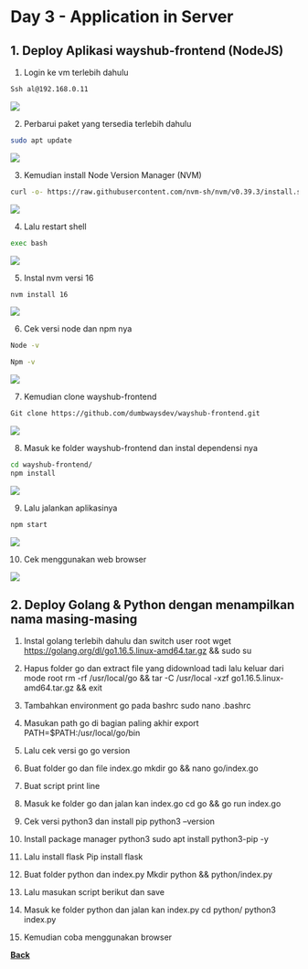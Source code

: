 # Day 3 - Application in Server

## 1. Deploy Aplikasi wayshub-frontend (NodeJS)

1.	Login ke vm terlebih dahulu
```bash
Ssh al@192.168.0.11
``` 
<img src="images/image001.png">
 
2.	Perbarui paket yang tersedia terlebih dahulu
```bash
sudo apt update
``` 
<img src="images/image002.jpg">

3.	Kemudian install Node Version Manager (NVM)
```bash
curl -o- https://raw.githubusercontent.com/nvm-sh/nvm/v0.39.3/install.sh | bash
``` 
<img src="images/image003.png">

4.	Lalu restart shell
```bash
exec bash
```
<img src="images/image004.jpg">

5.	Instal nvm versi 16
```bash
nvm install 16
```
<img src="images/image005.png">
 
6.	Cek versi node dan npm nya
```bash
Node -v
```
```bash
Npm -v
```
<img src="images/image006.jpg">
 
7.	Kemudian clone wayshub-frontend
```bash
Git clone https://github.com/dumbwaysdev/wayshub-frontend.git
```
<img src="images/image007.png">
 
8.	Masuk ke folder wayshub-frontend dan instal dependensi nya
```bash
cd wayshub-frontend/
npm install
```
<img src="images/image008.jpg">
 
9.	Lalu jalankan aplikasinya
```bash
npm start
```
<img src="images/image009.png">
 
10.	Cek menggunakan web browser
<img src="images/image010.png">
 
## 2. Deploy Golang & Python dengan menampilkan nama masing-masing

1.	Instal golang terlebih dahulu dan switch user root
wget https://golang.org/dl/go1.16.5.linux-amd64.tar.gz && sudo su
 
2.	Hapus folder go dan extract file yang didownload tadi lalu keluar dari mode root
rm -rf /usr/local/go && tar -C /usr/local -xzf go1.16.5.linux-amd64.tar.gz && exit
 
3.	Tambahkan environment go pada bashrc
sudo nano .bashrc
 
4.	Masukan path go di bagian paling akhir
export PATH=$PATH:/usr/local/go/bin
 

5.	Lalu cek versi go
go version
 
6.	Buat folder go dan file index.go
mkdir go && nano go/index.go 
7.	Buat script print line
 
8.	Masuk ke folder go dan jalan kan index.go
cd go && go run index.go
 

9.	Cek versi python3 dan install pip
python3 –version
 
10.	Install package manager python3
sudo apt install python3-pip -y
 
11.	Lalu install flask
Pip install flask
 
12.	Buat folder python dan index.py
Mkdir python && python/index.py
13.	Lalu masukan script berikut dan save
 
14.	Masuk ke folder python dan jalan kan index.py
cd python/
python3 index.py
 
15.	Kemudian coba menggunakan browser
 




[**Back**](../../README.md)
